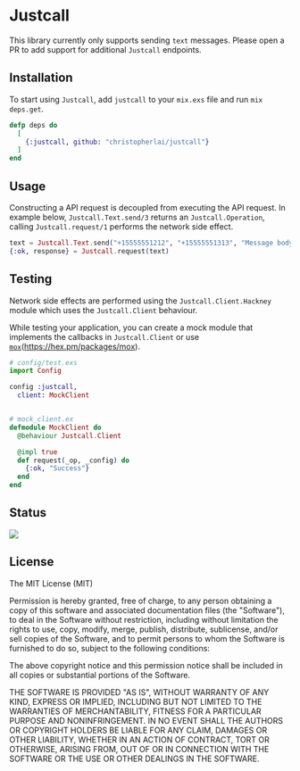 # Justcall
This library currently only supports sending `text` messages. Please open a PR to add support for additional `Justcall` endpoints.

## Installation
To start using `Justcall`, add `justcall` to your `mix.exs` file and run `mix deps.get`.

```elixir
defp deps do
  [
    {:justcall, github: "christopherlai/justcall"}
  ]
end
```

## Usage
Constructing a API request is decoupled from executing the API request. In example below, `Justcall.Text.send/3` returns an `Justcall.Operation`, calling `Justcall.request/1` performs the network side effect.

```elixir
text = Justcall.Text.send("+15555551212", "+15555551313", "Message body")
{:ok, response} = Justcall.request(text)
```

## Testing
Network side effects are performed using the `Justcall.Client.Hackney` module which uses the `Justcall.Client` behaviour.

While testing your application, you can create a mock module that implements the callbacks in `Justcall.Client` or use [`mox`](#)(https://hex.pm/packages/mox).

```elixir
# config/test.exs
import Config

config :justcall,
  client: MockClient


# mock_client.ex
defmodule MockClient do
  @behaviour Justcall.Client

  @impl true
  def request(_op, _config) do
    {:ok, "Success"}
  end
end
```

## Status
![](https://github.com/christopherlai/justcall/workflows/test/badge.svg)

## License
The MIT License (MIT)

Permission is hereby granted, free of charge, to any person obtaining a copy of this software and associated documentation files (the "Software"), to deal in the Software without restriction, including without limitation the rights to use, copy, modify, merge, publish, distribute, sublicense, and/or sell copies of the Software, and to permit persons to whom the Software is furnished to do so, subject to the following conditions:

The above copyright notice and this permission notice shall be included in all copies or substantial portions of the Software.

THE SOFTWARE IS PROVIDED "AS IS", WITHOUT WARRANTY OF ANY KIND, EXPRESS OR IMPLIED, INCLUDING BUT NOT LIMITED TO THE WARRANTIES OF MERCHANTABILITY, FITNESS FOR A PARTICULAR PURPOSE AND NONINFRINGEMENT. IN NO EVENT SHALL THE AUTHORS OR COPYRIGHT HOLDERS BE LIABLE FOR ANY CLAIM, DAMAGES OR OTHER LIABILITY, WHETHER IN AN ACTION OF CONTRACT, TORT OR OTHERWISE, ARISING FROM, OUT OF OR IN CONNECTION WITH THE SOFTWARE OR THE USE OR OTHER DEALINGS IN THE SOFTWARE.